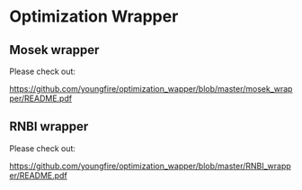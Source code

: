# Optimization Wrapper

## Mosek wrapper

Please check out:

https://github.com/youngfire/optimization_wapper/blob/master/mosek_wrapper/README.pdf

## RNBI wrapper

Please check out:

https://github.com/youngfire/optimization_wapper/blob/master/RNBI_wrapper/README.pdf